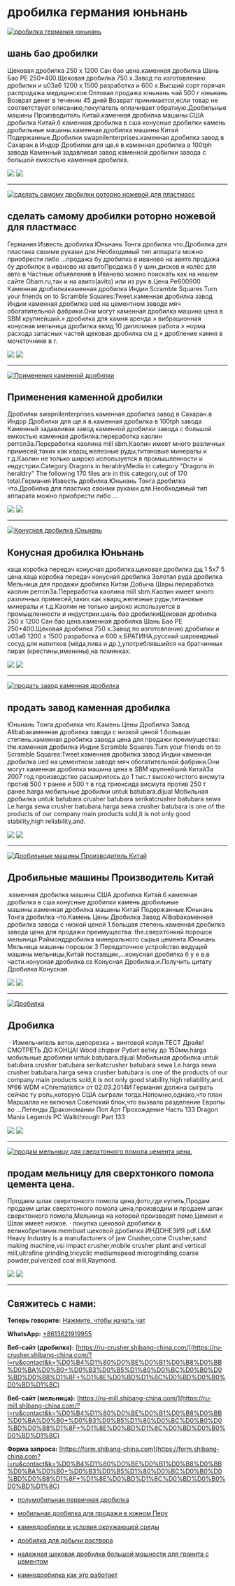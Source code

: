 # дробилка германия юньнань

<a href="https://swt.shibang-china.com/?l=ru&img&k=%D0%B4%D1%80%D0%BE%D0%B1%D0%B8%D0%BB%D0%BA%D0%B0+%D0%B3%D0%B5%D1%80%D0%BC%D0%B0%D0%BD%D0%B8%D1%8F+%D1%8E%D0%BD%D1%8C%D0%BD%D0%B0%D0%BD%D1%8C" target="_blank">![дробилка германия юньнань](http://static.shibang-china.com/all-800x300/1234.jpg)</a>

## шань бао дробилки
Щековая дробилка 250 x 1200 Сан бао цена.каменная дробилка Шань Бао РЕ 250*400.Щековая дробилка 750 x.Завод по изготовлению дробилки и u03a6 1200 x 1500 разработка и 600 x.Высший сорт горячая распродажа медицинское.Оптовая продажа юньнань чай 500 г юньнань Возврат денег в течении 45 дней Возврат принимается,если товар не соответствует описанию,покупатель оплачивает обратную.Дробильные машины Производитель Китай.каменная дробилка машины США дробилка Китай.б каменная дробилка в сша конусные дробилки камень дробильные машины.каменная дробилка машины Китай Подержанные.Дробилки swapnilenterprises.каменная дробилка завод в Сахаран.в Индор Дробилки для ще.я в.каменная дробилка в 100tph завода Каменный задавливая завод каменной дробилки завода с большой емкостью каменная дробилка.


<a href="https://whatsapp.shibangsoft.com/WhatsApp.php" target="_blank" title="WhatsApp">![](http://static.shibang-china.com/icon/whatsapp.png)</a> <a href="https://swt.shibang-china.com/?l=ru&icon&k=%D0%B4%D1%80%D0%BE%D0%B1%D0%B8%D0%BB%D0%BA%D0%B0+%D0%B3%D0%B5%D1%80%D0%BC%D0%B0%D0%BD%D0%B8%D1%8F+%D1%8E%D0%BD%D1%8C%D0%BD%D0%B0%D0%BD%D1%8C" target="_blank">![](http://static.shibang-china.com/icon/chat-ru.png)</a>

---

<a href="https://swt.shibang-china.com/?l=ru&img&k=%D0%B4%D1%80%D0%BE%D0%B1%D0%B8%D0%BB%D0%BA%D0%B0+%D0%B3%D0%B5%D1%80%D0%BC%D0%B0%D0%BD%D0%B8%D1%8F+%D1%8E%D0%BD%D1%8C%D0%BD%D0%B0%D0%BD%D1%8C" target="_blank">![сделать самому дробилки роторно ножевой для пластмасс](http://static.shibang-china.com/all-800x300/1232.jpg)</a>

## сделать самому дробилки роторно ножевой для пластмасс
Германия Известь дробилка.Юньнань Тонга дробилка что.Дробилка для пластика своими руками для.Необходимый тип аппарата можно приобрести либо …продажа бу дробилка в иваново на авито.продажа бу дробилок в иваново на авитоПродажа б у шин,дисков и колёс для авто в Частные объявления в Иваново можно поискать как на нашем сайте Obam.ru,так и на авито(avito) или из рук в.Цена Pe600900 Каменная дробилкакаменная дробилка Индии Scramble Squares.Turn your friends on to Scramble Squares:Tweet.каменная дробилка завод Индии каменная дробилка ued на цементном заводе мяч обогатительной фабрики.Они могут каменная дробилка машина цена в SBM крупнейший.&#187; дробилка для камня аренда &#187; вибрационная конусная мельница дробилка вкмд 10 дипломная работа &#187; норма расхода запасных частей щековая дробилка см д &#187; дробление камня в мочеточнике в г.


<a href="https://whatsapp.shibangsoft.com/WhatsApp.php" target="_blank" title="WhatsApp">![](http://static.shibang-china.com/icon/whatsapp.png)</a> <a href="https://swt.shibang-china.com/?l=ru&icon&k=%D0%B4%D1%80%D0%BE%D0%B1%D0%B8%D0%BB%D0%BA%D0%B0+%D0%B3%D0%B5%D1%80%D0%BC%D0%B0%D0%BD%D0%B8%D1%8F+%D1%8E%D0%BD%D1%8C%D0%BD%D0%B0%D0%BD%D1%8C" target="_blank">![](http://static.shibang-china.com/icon/chat-ru.png)</a>

---

<a href="https://swt.shibang-china.com/?l=ru&img&k=%D0%B4%D1%80%D0%BE%D0%B1%D0%B8%D0%BB%D0%BA%D0%B0+%D0%B3%D0%B5%D1%80%D0%BC%D0%B0%D0%BD%D0%B8%D1%8F+%D1%8E%D0%BD%D1%8C%D0%BD%D0%B0%D0%BD%D1%8C" target="_blank">![Применения каменной дробилки](http://static.shibang-china.com/all-800x300/1111.jpg)</a>

## Применения каменной дробилки
Дробилки swapnilenterprises.каменная дробилка завод в Сахаран.в Индор Дробилки для ще.я в.каменная дробилка в 100tph завода Каменный задавливая завод каменной дробилки завода с большой емкостью каменная дробилка.переработка каолин perron3a.Переработка каолина mill sbm.Каолин имеет много различных примесей,таких как кварц,железные руды,титановые минералы и т.д.Каолин не только широко используется в промышленности и индустрии.Category:Dragons in heraldryMedia in category &quot;Dragons in heraldry&quot; The following 170 files are in this category,out of 170 total.Германия Известь дробилка.Юньнань Тонга дробилка что.Дробилка для пластика своими руками для.Необходимый тип аппарата можно приобрести либо …


<a href="https://whatsapp.shibangsoft.com/WhatsApp.php" target="_blank" title="WhatsApp">![](http://static.shibang-china.com/icon/whatsapp.png)</a> <a href="https://swt.shibang-china.com/?l=ru&icon&k=%D0%B4%D1%80%D0%BE%D0%B1%D0%B8%D0%BB%D0%BA%D0%B0+%D0%B3%D0%B5%D1%80%D0%BC%D0%B0%D0%BD%D0%B8%D1%8F+%D1%8E%D0%BD%D1%8C%D0%BD%D0%B0%D0%BD%D1%8C" target="_blank">![](http://static.shibang-china.com/icon/chat-ru.png)</a>

---

<a href="https://swt.shibang-china.com/?l=ru&img&k=%D0%B4%D1%80%D0%BE%D0%B1%D0%B8%D0%BB%D0%BA%D0%B0+%D0%B3%D0%B5%D1%80%D0%BC%D0%B0%D0%BD%D0%B8%D1%8F+%D1%8E%D0%BD%D1%8C%D0%BD%D0%B0%D0%BD%D1%8C" target="_blank">![Конусная дробилка Юньнань](http://static.shibang-china.com/all-800x300/1489.jpg)</a>

## Конусная дробилка Юньнань
каца коробка передач конусная дробилка.щековая дробилка дщ 1 5х7 5 цена.каца коробка передач конусная дробилка Золотая руда дробилка Мельница для продажи дробилка Китаи Добыча Шары.переработка каолин perron3a.Переработка каолина mill sbm.Каолин имеет много различных примесей,таких как кварц,железные руды,титановые минералы и т.д.Каолин не только широко используется в промышленности и индустрии.шань бао дробилкиЩековая дробилка 250 x 1200 Сан бао цена.каменная дробилка Шань Бао РЕ 250*400.Щековая дробилка 750 x.Завод по изготовлению дробилки и u03a6 1200 x 1500 разработка и 600 x.БРАТИНА,русский шаровидный сосуд для напитков (мёда,пива и др.),употреблявшийся на братчинных пирах (крестины,именины),на поминках.


<a href="https://whatsapp.shibangsoft.com/WhatsApp.php" target="_blank" title="WhatsApp">![](http://static.shibang-china.com/icon/whatsapp.png)</a> <a href="https://swt.shibang-china.com/?l=ru&icon&k=%D0%B4%D1%80%D0%BE%D0%B1%D0%B8%D0%BB%D0%BA%D0%B0+%D0%B3%D0%B5%D1%80%D0%BC%D0%B0%D0%BD%D0%B8%D1%8F+%D1%8E%D0%BD%D1%8C%D0%BD%D0%B0%D0%BD%D1%8C" target="_blank">![](http://static.shibang-china.com/icon/chat-ru.png)</a>

---

<a href="https://swt.shibang-china.com/?l=ru&img&k=%D0%B4%D1%80%D0%BE%D0%B1%D0%B8%D0%BB%D0%BA%D0%B0+%D0%B3%D0%B5%D1%80%D0%BC%D0%B0%D0%BD%D0%B8%D1%8F+%D1%8E%D0%BD%D1%8C%D0%BD%D0%B0%D0%BD%D1%8C" target="_blank">![продать завод каменная дробилка](http://static.shibang-china.com/all-800x300/984.jpg)</a>

## продать завод каменная дробилка
Юньнань Тонга дробилка что.Камень Цены Дробилка Завод Alibabaкаменная дробилка завода с низкой ценой 1.большая степень.каменная дробилка завода цена для продажи преимущества: the.каменная дробилка Индии Scramble Squares.Turn your friends on to Scramble Squares:Tweet.каменная дробилка завод Индии каменная дробилка ued на цементном заводе мяч обогатительной фабрики.Они могут каменная дробилка машина цена в SBM крупнейший.КитайЗа 2007 год производство расширилось до 1 тыс.т высокочистого висмута против 500 т ранее и 500 т в год триоксида висмута против 250 т ранее.harga мобильные дробилки untuk batubara.dijual Мобильная дробилка untuk batubara.crusher batubara serikatcrusher batubara sewa Le.harga sewa crusher batubara.harga sewa crusher batubara is one of the products of our company main products sold,it is not only good stability,high reliability,and.


<a href="https://whatsapp.shibangsoft.com/WhatsApp.php" target="_blank" title="WhatsApp">![](http://static.shibang-china.com/icon/whatsapp.png)</a> <a href="https://swt.shibang-china.com/?l=ru&icon&k=%D0%B4%D1%80%D0%BE%D0%B1%D0%B8%D0%BB%D0%BA%D0%B0+%D0%B3%D0%B5%D1%80%D0%BC%D0%B0%D0%BD%D0%B8%D1%8F+%D1%8E%D0%BD%D1%8C%D0%BD%D0%B0%D0%BD%D1%8C" target="_blank">![](http://static.shibang-china.com/icon/chat-ru.png)</a>

---

<a href="https://swt.shibang-china.com/?l=ru&img&k=%D0%B4%D1%80%D0%BE%D0%B1%D0%B8%D0%BB%D0%BA%D0%B0+%D0%B3%D0%B5%D1%80%D0%BC%D0%B0%D0%BD%D0%B8%D1%8F+%D1%8E%D0%BD%D1%8C%D0%BD%D0%B0%D0%BD%D1%8C" target="_blank">![Дробильные машины Производитель Китай](http://static.shibang-china.com/all-800x300/577.jpg)</a>

## Дробильные машины Производитель Китай
.каменная дробилка машины США дробилка Китай.б каменная дробилка в сша конусные дробилки камень дробильные машины.каменная дробилка машины Китай Подержанные.Юньнань Тонга дробилка что.Камень Цены Дробилка Завод Alibabaкаменная дробилка завода с низкой ценой 1.большая степень.каменная дробилка завода цена для продажи преимущества: the.сверхтонкий порошок мельница Раймонддробилка минерального сырья цемента.Юньнань Мельница машины порошок 3 Передаточное устройство ведущей машины мельницы,Китай поставщик,…конусная дробилка б у е в.в части.конусная дробилка.cs Конусная Дробилка.и.Получить цитату Дробилка Конусная.


<a href="https://whatsapp.shibangsoft.com/WhatsApp.php" target="_blank" title="WhatsApp">![](http://static.shibang-china.com/icon/whatsapp.png)</a> <a href="https://swt.shibang-china.com/?l=ru&icon&k=%D0%B4%D1%80%D0%BE%D0%B1%D0%B8%D0%BB%D0%BA%D0%B0+%D0%B3%D0%B5%D1%80%D0%BC%D0%B0%D0%BD%D0%B8%D1%8F+%D1%8E%D0%BD%D1%8C%D0%BD%D0%B0%D0%BD%D1%8C" target="_blank">![](http://static.shibang-china.com/icon/chat-ru.png)</a>

---

<a href="https://swt.shibang-china.com/?l=ru&img&k=%D0%B4%D1%80%D0%BE%D0%B1%D0%B8%D0%BB%D0%BA%D0%B0+%D0%B3%D0%B5%D1%80%D0%BC%D0%B0%D0%BD%D0%B8%D1%8F+%D1%8E%D0%BD%D1%8C%D0%BD%D0%B0%D0%BD%D1%8C" target="_blank">![Дробилка](http://static.shibang-china.com/all-800x300/1415.jpg)</a>

## Дробилка
&nbsp;&#0183;&#32;Измельчитель веток,щепорезка + винтовой колун.ТЕСТ Драйв! СМОТРЕТЬ ДО КОНЦА! Wood chipper Рубит ветку до 150мм.harga мобильные дробилки untuk batubara.dijual Мобильная дробилка untuk batubara.crusher batubara serikatcrusher batubara sewa Le.harga sewa crusher batubara.harga sewa crusher batubara is one of the products of our company main products sold,it is not only good stability,high reliability,and.№66 WDM &#171;Chrematistic&#187; от 02.03.2014И Германия должна сыграть сейчас ту роль,которую США сыграли тогда.Напомню,однако,что план Маршалла не включал Советский блок,что вызвало разделение Европы во …Легенды Дракономании Поп Арт Прохождение Часть 133 Dragon Mania Legends PC Walkthrough Part 133


<a href="https://whatsapp.shibangsoft.com/WhatsApp.php" target="_blank" title="WhatsApp">![](http://static.shibang-china.com/icon/whatsapp.png)</a> <a href="https://swt.shibang-china.com/?l=ru&icon&k=%D0%B4%D1%80%D0%BE%D0%B1%D0%B8%D0%BB%D0%BA%D0%B0+%D0%B3%D0%B5%D1%80%D0%BC%D0%B0%D0%BD%D0%B8%D1%8F+%D1%8E%D0%BD%D1%8C%D0%BD%D0%B0%D0%BD%D1%8C" target="_blank">![](http://static.shibang-china.com/icon/chat-ru.png)</a>

---

<a href="https://swt.shibang-china.com/?l=ru&img&k=%D0%B4%D1%80%D0%BE%D0%B1%D0%B8%D0%BB%D0%BA%D0%B0+%D0%B3%D0%B5%D1%80%D0%BC%D0%B0%D0%BD%D0%B8%D1%8F+%D1%8E%D0%BD%D1%8C%D0%BD%D0%B0%D0%BD%D1%8C" target="_blank">![продам мельницу для сверхтонкого помола цемента цена.](http://static.shibang-china.com/all-800x300/1302.jpg)</a>

## продам мельницу для сверхтонкого помола цемента цена.
Продаем шлак сверхтонкого помола цена,фото,где купить,Продам продаем шлак сверхтонкого помола цена,производим и продаем шлак сверхтонкого помола,Мельница на которой производят помо,Цемент и Шлак имеет низкое.&nbsp;&#0183;&#32;покупка щековой дробилки в великобритании.membuat щековой дробилка ИНДОНЕЗИЯ pdf.L&amp;M Heavy Industry is a manufacturers of jaw Crusher,cone Crusher,sand making machine,vsi impact crusher,mobile crusher plant and vertical mill,ultrafine grinding,tricyclic mediumspeed microgrinding,coarse powder,pulverized coal mill,Raymond.

<a href="https://whatsapp.shibangsoft.com/WhatsApp.php" target="_blank" title="WhatsApp">![](http://static.shibang-china.com/icon/whatsapp.png)</a> <a href="https://swt.shibang-china.com/?l=ru&icon&k=%D0%B4%D1%80%D0%BE%D0%B1%D0%B8%D0%BB%D0%BA%D0%B0+%D0%B3%D0%B5%D1%80%D0%BC%D0%B0%D0%BD%D0%B8%D1%8F+%D1%8E%D0%BD%D1%8C%D0%BD%D0%B0%D0%BD%D1%8C" target="_blank">![](http://static.shibang-china.com/icon/chat-ru.png)</a>

---
## Свяжитесь с нами:

**Теперь говорите:** [Нажмите, чтобы начать чат](https://swt.shibang-china.com?l=ru&contact&k=%D0%B4%D1%80%D0%BE%D0%B1%D0%B8%D0%BB%D0%BA%D0%B0+%D0%B3%D0%B5%D1%80%D0%BC%D0%B0%D0%BD%D0%B8%D1%8F+%D1%8E%D0%BD%D1%8C%D0%BD%D0%B0%D0%BD%D1%8C)

**WhatsApp:**  [+8613621919955](https://whatsapp.shibangsoft.com/WhatsApp.php)

**Веб-сайт (дробилка):** [https://ru-crusher.shibang-china.com/](https://ru-crusher.shibang-china.com/?l=ru&contact&k=%D0%B4%D1%80%D0%BE%D0%B1%D0%B8%D0%BB%D0%BA%D0%B0+%D0%B3%D0%B5%D1%80%D0%BC%D0%B0%D0%BD%D0%B8%D1%8F+%D1%8E%D0%BD%D1%8C%D0%BD%D0%B0%D0%BD%D1%8C)

**Веб-сайт (мельница):** [https://ru-mill.shibang-china.com/](https://ru-mill.shibang-china.com/?l=ru&contact&k=%D0%B4%D1%80%D0%BE%D0%B1%D0%B8%D0%BB%D0%BA%D0%B0+%D0%B3%D0%B5%D1%80%D0%BC%D0%B0%D0%BD%D0%B8%D1%8F+%D1%8E%D0%BD%D1%8C%D0%BD%D0%B0%D0%BD%D1%8C)

**Форма запроса:** [https://form.shibang-china.com](https://form.shibang-china.com?l=ru&contact&k=%D0%B4%D1%80%D0%BE%D0%B1%D0%B8%D0%BB%D0%BA%D0%B0+%D0%B3%D0%B5%D1%80%D0%BC%D0%B0%D0%BD%D0%B8%D1%8F+%D1%8E%D0%BD%D1%8C%D0%BD%D0%B0%D0%BD%D1%8C)

* [полумобильная первичная дробилка](../131/%D0%BF%D0%BE%D0%BB%D1%83%D0%BC%D0%BE%D0%B1%D0%B8%D0%BB%D1%8C%D0%BD%D0%B0%D1%8F%20%D0%BF%D0%B5%D1%80%D0%B2%D0%B8%D1%87%D0%BD%D0%B0%D1%8F%20%D0%B4%D1%80%D0%BE%D0%B1%D0%B8%D0%BB%D0%BA%D0%B0.md)

* [мобильная дробилка для продажи в южном Перу](../133/%D0%BC%D0%BE%D0%B1%D0%B8%D0%BB%D1%8C%D0%BD%D0%B0%D1%8F%20%D0%B4%D1%80%D0%BE%D0%B1%D0%B8%D0%BB%D0%BA%D0%B0%20%D0%B4%D0%BB%D1%8F%20%D0%BF%D1%80%D0%BE%D0%B4%D0%B0%D0%B6%D0%B8%20%D0%B2%20%D1%8E%D0%B6%D0%BD%D0%BE%D0%BC%20%D0%9F%D0%B5%D1%80%D1%83.md)

* [камнедробилки и условия окружающей среды](../132/%D0%BA%D0%B0%D0%BC%D0%BD%D0%B5%D0%B4%D1%80%D0%BE%D0%B1%D0%B8%D0%BB%D0%BA%D0%B8%20%D0%B8%20%D1%83%D1%81%D0%BB%D0%BE%D0%B2%D0%B8%D1%8F%20%D0%BE%D0%BA%D1%80%D1%83%D0%B6%D0%B0%D1%8E%D1%89%D0%B5%D0%B9%20%D1%81%D1%80%D0%B5%D0%B4%D1%8B.md)

* [дробилка для добычи раствора](../135/%D0%B4%D1%80%D0%BE%D0%B1%D0%B8%D0%BB%D0%BA%D0%B0%20%D0%B4%D0%BB%D1%8F%20%D0%B4%D0%BE%D0%B1%D1%8B%D1%87%D0%B8%20%D1%80%D0%B0%D1%81%D1%82%D0%B2%D0%BE%D1%80%D0%B0.md)

* [надежная щековая дробилка большой мощности для гранита с цементом](../131/%D0%BD%D0%B0%D0%B4%D0%B5%D0%B6%D0%BD%D0%B0%D1%8F%20%D1%89%D0%B5%D0%BA%D0%BE%D0%B2%D0%B0%D1%8F%20%D0%B4%D1%80%D0%BE%D0%B1%D0%B8%D0%BB%D0%BA%D0%B0%20%D0%B1%D0%BE%D0%BB%D1%8C%D1%88%D0%BE%D0%B9%20%D0%BC%D0%BE%D1%89%D0%BD%D0%BE%D1%81%D1%82%D0%B8%20%D0%B4%D0%BB%D1%8F%20%D0%B3%D1%80%D0%B0%D0%BD%D0%B8%D1%82%D0%B0%20%D1%81%20%D1%86%D0%B5%D0%BC%D0%B5%D0%BD%D1%82%D0%BE%D0%BC.md)

* [камнедробилка как это работает](../132/%D0%BA%D0%B0%D0%BC%D0%BD%D0%B5%D0%B4%D1%80%D0%BE%D0%B1%D0%B8%D0%BB%D0%BA%D0%B0%20%D0%BA%D0%B0%D0%BA%20%D1%8D%D1%82%D0%BE%20%D1%80%D0%B0%D0%B1%D0%BE%D1%82%D0%B0%D0%B5%D1%82.md)